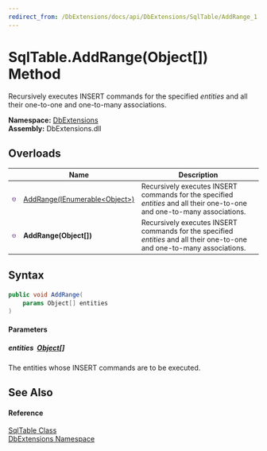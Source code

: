 ```yaml
---
redirect_from: /DbExtensions/docs/api/DbExtensions/SqlTable/AddRange_1.html
---
```


SqlTable.AddRange(Object[]) Method
==================================
Recursively executes INSERT commands for the specified *entities* and all their one-to-one and one-to-many associations.
  
**Namespace:** [DbExtensions][1]  
**Assembly:** DbExtensions.dll

Overloads
---------

|                  | Name                                  | Description                                                                                                              |
| ---------------- | ------------------------------------- | ------------------------------------------------------------------------------------------------------------------------ |
| ![Public method] | [AddRange(IEnumerable&lt;Object>)][2] | Recursively executes INSERT commands for the specified *entities* and all their one-to-one and one-to-many associations. |
| ![Public method] | **AddRange(Object[])**                | Recursively executes INSERT commands for the specified *entities* and all their one-to-one and one-to-many associations. |


Syntax
------

```csharp
public void AddRange(
	params Object[] entities
)
```

#### Parameters

##### *entities*  [Object][3][]
The entities whose INSERT commands are to be executed.


See Also
--------

#### Reference
[SqlTable Class][4]  
[DbExtensions Namespace][1]  

[1]: ../README.md
[2]: AddRange.md
[3]: https://learn.microsoft.com/dotnet/api/system.object
[4]: README.md
[Public method]: ../../icons/pubmethod.svg "Public method"